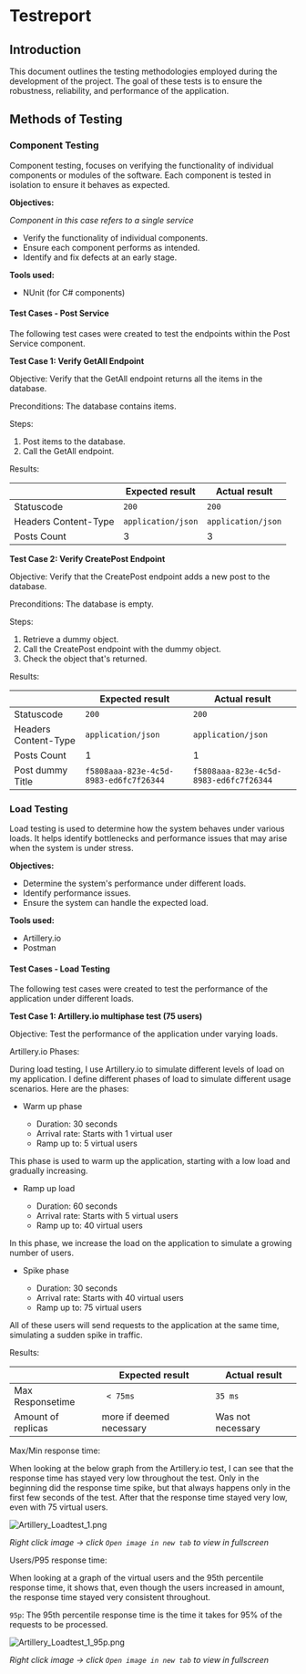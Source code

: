 # Testreport


## Introduction
This document outlines the testing methodologies employed during the development of the project. The goal of these tests is to ensure the robustness, reliability, and performance of the application.

## Methods of Testing

### Component Testing
Component testing, focuses on verifying the functionality of individual components or modules of the software. Each component is tested in isolation to ensure it behaves as expected.

**Objectives:**

_Component in this case refers to a single service_

- Verify the functionality of individual components.
- Ensure each component performs as intended.
- Identify and fix defects at an early stage.

**Tools used:**

- NUnit (for C# components)

#### Test Cases - Post Service

The following test cases were created to test the endpoints within the Post Service component.

**Test Case 1: Verify GetAll Endpoint**

Objective: Verify that the GetAll endpoint returns all the items in the database.

Preconditions: The database contains items.

Steps:
1. Post items to the database.
2. Call the GetAll endpoint.

Results:

| 	                     | Expected result  	  | Actual result  	    |
|-----------------------|---------------------|---------------------|
| Statuscode 	          | `200`	              | 	`200`              |
| Headers Content-Type	 | 	`application/json` | 	`application/json` |
| Posts Count	          | 3	                  | 3	                  |

**Test Case 2: Verify CreatePost Endpoint**

Objective: Verify that the CreatePost endpoint adds a new post to the database.

Preconditions: The database is empty.

Steps:
1. Retrieve a dummy object.
2. Call the CreatePost endpoint with the dummy object.
3. Check the object that's returned.

Results:

| 	                     | Expected result  	                     | Actual result  	                       |
|-----------------------|----------------------------------------|----------------------------------------|
| Statuscode 	          | `200`	                                 | 	`200`                                 |
| Headers Content-Type	 | 	`application/json`                    | 	`application/json`                    |
| Posts Count	          | 1	                                     | 1	                                     |
| Post dummy Title      | `f5808aaa-823e-4c5d-8983-ed6fc7f26344` | `f5808aaa-823e-4c5d-8983-ed6fc7f26344` |

### Load Testing

Load testing is used to determine how the system behaves under various loads. It helps identify bottlenecks and performance issues that may arise when the system is under stress.

**Objectives:**

- Determine the system's performance under different loads.
- Identify performance issues.
- Ensure the system can handle the expected load.

**Tools used:**

- Artillery.io
- Postman

#### Test Cases - Load Testing

The following test cases were created to test the performance of the application under different loads.

**Test Case 1: Artillery.io multiphase test (75 users)**

Objective: Test the performance of the application under varying loads.

Artillery.io Phases:

During load testing, I use Artillery.io to simulate different levels of load on my application. I define different phases of load to simulate different usage scenarios. Here are the phases:

- Warm up phase

  - Duration: 30 seconds
  - Arrival rate: Starts with 1 virtual user
  - Ramp up to: 5 virtual users

This phase is used to warm up the application, starting with a low load and gradually increasing.

- Ramp up load

  - Duration: 60 seconds
  - Arrival rate: Starts with 5 virtual users
  - Ramp up to: 40 virtual users

In this phase, we increase the load on the application to simulate a growing number of users.

- Spike phase

  - Duration: 30 seconds
  - Arrival rate: Starts with 40 virtual users
  - Ramp up to: 75 virtual users

All of these users will send requests to the application at the same time, simulating a sudden spike in traffic.

Results:

| 	                   | Expected result  	        | Actual result  	   |
|---------------------|---------------------------|--------------------|
| Max Responsetime 	  | ` < 75ms`	                | 	`35 ms`           |
| Amount of replicas	 | 	more if deemed necessary | 	Was not necessary |


Max/Min response time:

When looking at the below graph from the Artillery.io test, I can see that the response time has stayed very low throughout the test. Only in the beginning did the response time spike, but that always happens only in the first few seconds of the test. After that the response time stayed very low, even with 75 virtual users.

![Artillery_Loadtest_1.png](Artillery_Loadtest_1.png)

_Right click image -> click `Open image in new tab` to view in fullscreen_

Users/P95 response time:

When looking at a graph of the virtual users and the 95th percentile response time, it shows that, even though the users increased in amount, the response time stayed very consistent throughout.

`95p`: The 95th percentile response time is the time it takes for 95% of the requests to be processed.

![Artillery_Loadtest_1_95p.png](Artillery_Loadtest_1_95p.png)

_Right click image -> click `Open image in new tab` to view in fullscreen_
